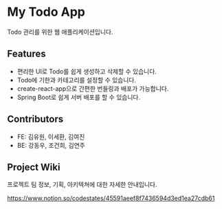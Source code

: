 # My Todo App

Todo 관리를 위한 웹 애플리케이션입니다.

## Features

- 편리한 UI로 Todo를 쉽게 생성하고 삭제할 수 있습니다.
- Todo에 기한과 카테고리를 설정할 수 있습니다.
- create-react-app으로 간편한 번들링과 배포가 가능합니다.
- Spring Boot로 쉽게 서버 배포를 할 수 있습니다.

## Contributors

- FE: 김유원, 이세환, 김여진
- BE: 강동우, 조건희, 김연주

## Project Wiki

프로젝트 팀 정보, 기획, 아키텍쳐에 대한 자세한 안내입니다.

https://www.notion.so/codestates/45591aeef8f7436594d3ed1ea27cdb61

